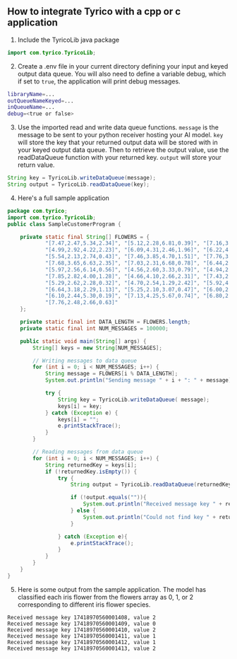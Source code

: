 ## How to integrate Tyrico with a cpp or c application

1. Include the TyricoLib java package

```java
import com.tyrico.TyricoLib;
```

2. Create a .env file in your current directory defining your input and keyed output data queue. You will also need to define a variable debug, which if set to `true`, the application will print debug messages.

```bash
libraryName=...
outQueueNameKeyed=...
inQueueName=...
debug=<true or false>
```

3. Use the imported read and write data queue functions. `message` is the message to be sent to your 
python receiver hosting your AI model. `key` will store the key that your returned output data will be stored with in your keyed output data queue. Then to retrieve the output value, use the readDataQueue function with your returned key. `output` will store your return value.

```java
String key = TyricoLib.writeDataQueue(message);
String output = TyricoLib.readDataQueue(key);
```

4. Here's a full sample application

```java
package com.tyrico;
import com.tyrico.TyricoLib;
public class SampleCustomerProgram {

    private static final String[] FLOWERS = {
            "[7.47,2.47,5.34,2.34]", "[5.12,2.28,6.81,0.39]", "[7.16,3.70,4.58,1.24]",
            "[4.99,2.92,4.22,2.23]", "[6.09,4.31,2.46,1.96]", "[6.22,4.29,6.53,1.46]",
            "[5.54,2.13,2.74,0.43]", "[7.46,3.85,4.70,1.51]", "[7.76,3.43,6.54,0.64]",
            "[7.68,3.65,6.63,2.35]", "[7.03,2.31,6.68,0.78]", "[6.44,2.68,5.40,2.13]",
            "[5.97,2.56,6.14,0.56]", "[4.56,2.60,3.33,0.79]", "[4.94,2.94,6.77,0.68]",
            "[7.85,2.82,4.00,1.28]", "[4.66,4.10,2.66,2.31]", "[7.43,2.85,3.06,0.56]",
            "[5.29,2.62,2.28,0.32]", "[4.70,2.54,1.29,2.42]", "[5.92,4.22,3.32,0.81]",
            "[6.64,3.18,2.29,1.13]", "[5.25,2.10,3.07,0.47]", "[6.00,2.44,1.75,2.43]",
            "[6.10,2.44,5.30,0.19]", "[7.13,4.25,5.67,0.74]", "[6.80,2.37,5.09,0.37]",
            "[7.76,2.48,2.66,0.63]"
    };

    private static final int DATA_LENGTH = FLOWERS.length;
    private static final int NUM_MESSAGES = 100000;

    public static void main(String[] args) {
        String[] keys = new String[NUM_MESSAGES];

        // Writing messages to data queue
        for (int i = 0; i < NUM_MESSAGES; i++) {
            String message = FLOWERS[i % DATA_LENGTH];
            System.out.println("Sending message " + i + ": " + message);

            try {
                String key = TyricoLib.writeDataQueue( message);
                keys[i] = key;
            } catch (Exception e) {
                keys[i] = "";
                e.printStackTrace();
            }
        }

        // Reading messages from data queue
        for (int i = 0; i < NUM_MESSAGES; i++) {
            String returnedKey = keys[i];
            if (!returnedKey.isEmpty()) {
                try {
                    String output = TyricoLib.readDataQueue(returnedKey);

                    if (!output.equals("")){
                        System.out.println("Received message key " + returnedKey + ", value " + output);
                    } else {
                        System.out.println("Could not find key " + returnedKey + " in dataqueue");
                    }

                } catch (Exception e){
                    e.printStackTrace();
                }
            }
        }
    }
}
```

5. Here is some output from the sample application. The model has classified each iris flower from the flowers array as 0, 1, or 2 corresponding to different iris flower species.

```
Received message key 17418970560001408, value 2
Received message key 17418970560001409, value 0
Received message key 17418970560001410, value 2
Received message key 17418970560001411, value 1
Received message key 17418970560001412, value 1
Received message key 17418970560001413, value 2
```